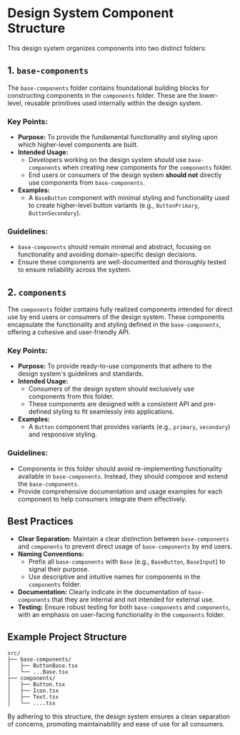 # Design System Component Structure

This design system organizes components into two distinct folders:

## 1. `base-components`

The `base-components` folder contains foundational building blocks for constructing components in the `components` folder. These are the lower-level, reusable primitives used internally within the design system.

### Key Points:

- **Purpose:** To provide the fundamental functionality and styling upon which higher-level components are built.
- **Intended Usage:**
  - Developers working on the design system should use `base-components` when creating new components for the `components` folder.
  - End users or consumers of the design system **should not** directly use components from `base-components`.
- **Examples:**
  - A `BaseButton` component with minimal styling and functionality used to create higher-level button variants (e.g., `ButtonPrimary`, `ButtonSecondary`).

### Guidelines:

- `base-components` should remain minimal and abstract, focusing on functionality and avoiding domain-specific design decisions.
- Ensure these components are well-documented and thoroughly tested to ensure reliability across the system.

## 2. `components`

The `components` folder contains fully realized components intended for direct use by end users or consumers of the design system. These components encapsulate the functionality and styling defined in the `base-components`, offering a cohesive and user-friendly API.

### Key Points:

- **Purpose:** To provide ready-to-use components that adhere to the design system's guidelines and standards.
- **Intended Usage:**
  - Consumers of the design system should exclusively use components from this folder.
  - These components are designed with a consistent API and pre-defined styling to fit seamlessly into applications.
- **Examples:**
  - A `Button` component that provides variants (e.g., `primary`, `secondary`) and responsive styling.

### Guidelines:

- Components in this folder should avoid re-implementing functionality available in `base-components`. Instead, they should compose and extend the `base-components`.
- Provide comprehensive documentation and usage examples for each component to help consumers integrate them effectively.

## Best Practices

- **Clear Separation:** Maintain a clear distinction between `base-components` and `components` to prevent direct usage of `base-components` by end users.
- **Naming Conventions:**
  - Prefix all `base-components` with `Base` (e.g., `BaseButton`, `BaseInput`) to signal their purpose.
  - Use descriptive and intuitive names for components in the `components` folder.
- **Documentation:** Clearly indicate in the documentation of `base-components` that they are internal and not intended for external use.
- **Testing:** Ensure robust testing for both `base-components` and `components`, with an emphasis on user-facing functionality in the `components` folder.

## Example Project Structure

```plaintext
src/
├── base-components/
│   ├── ButtonBase.tsx
│   └── ...Base.tsx
├── components/
│   ├── Button.tsx
│   ├── Icon.tsx
│   ├── Text.tsx
│   └── ....tsx
```

By adhering to this structure, the design system ensures a clean separation of concerns, promoting maintainability and ease of use for all consumers.
